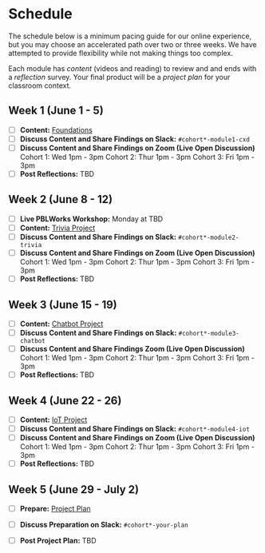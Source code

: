 # Schedule

The schedule below is a minimum pacing guide for our online experience, but you may choose an accelerated path over two or three weeks. We have attempted to provide flexibility while not making things too complex. 

Each module has _content_ \(videos and reading\) to review and  and ends with a _reflection_ survey. Your final product will be a _project plan_ for your classroom context.

## Week 1 \(June 1 - 5\)

* [ ] **Content:** [Foundations](modules/cxd-framework/)
* [ ] **Discuss Content and Share Findings on Slack:**  `#cohort*-module1-cxd`
* [ ] **Discuss Content and Share Findings on Zoom \(Live Open Discussion\)** Cohort 1: Wed 1pm - 3pm Cohort 2: Thur 1pm - 3pm Cohort 3: Fri 1pm - 3pm
* [ ] **Post Reflections:** TBD

## Week 2 \(June 8 - 12\)

* [ ] **Live PBLWorks Workshop:** Monday at TBD
* [ ] **Content:** [Trivia Project](modules/trivia-project/)
* [ ] **Discuss Content and Share Findings on Slack:**  `#cohort*-module2-trivia`
* [ ] **Discuss Content and Share Findings on Zoom \(Live Open Discussion\)** Cohort 1: Wed 1pm - 3pm Cohort 2: Thur 1pm - 3pm Cohort 3: Fri 1pm - 3pm
* [ ] **Post Reflections:** TBD

## Week 3 \(June 15 - 19\)

* [ ] **Content:** [Chatbot Project](modules/chatbot-project/)
* [ ] **Discuss Content and Share Findings** **on Slack:**  `#cohort*-module3-chatbot`
* [ ] **Discuss Content and Share Findings Zoom \(Live Open Discussion\)** Cohort 1: Wed 1pm - 3pm Cohort 2: Thur 1pm - 3pm Cohort 3: Fri 1pm - 3pm
* [ ] **Post Reflections:** TBD

## Week 4 \(June 22 - 26\)

* [ ] **Content:** [IoT Project](modules/iot-project/)
* [ ] **Discuss Content and Share Findings on Slack:**  `#cohort*-module4-iot`
* [ ] **Discuss Content and Share Findings on Zoom \(Live Open Discussion\)** Cohort 1: Wed 1pm - 3pm Cohort 2: Thur 1pm - 3pm Cohort 3: Fri 1pm - 3pm
* [ ] **Post Reflections:** TBD

## Week 5 \(June 29 - July 2\)

* [ ] **Prepare:** [Project Plan](instructional-plan/guide.md)
* [ ] **Discuss Preparation on Slack:**  `#cohort*-your-plan`
* [ ] **Post Project Plan:** TBD

